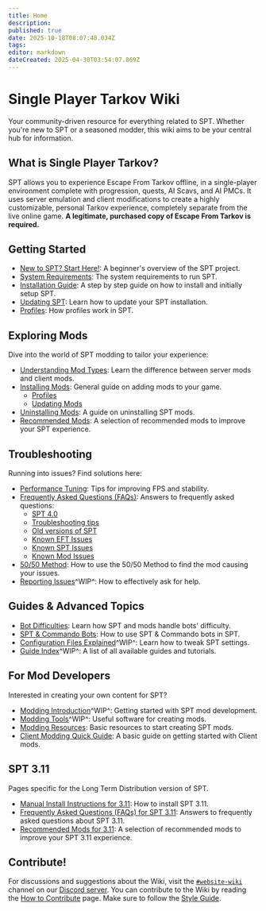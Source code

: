 ```yaml
---
title: Home
description: 
published: true
date: 2025-10-18T08:07:48.034Z
tags: 
editor: markdown
dateCreated: 2025-04-30T03:54:07.869Z
---
```


# Single Player Tarkov Wiki

Your community-driven resource for everything related to SPT. Whether you're new to SPT or a seasoned modder, this wiki aims to be your central hub for information.

## What is Single Player Tarkov?

SPT allows you to experience Escape From Tarkov offline, in a single-player environment complete with progression, quests, AI Scavs, and AI PMCs. It uses server emulation and client modifications to create a highly customizable, personal Tarkov experience, completely separate from the live online game. **A legitimate, purchased copy of Escape From Tarkov is required.**

## Getting Started

- [New to SPT? Start Here!](/Beginners_Guide): A beginner's overview of the SPT project.
- [System Requirements](/system-requirements): The system requirements to run SPT.
- [Installation Guide](/Installation_Guide): A step by step guide on how to install and initially setup SPT.
- [Updating SPT](/Updating_SPT): Learn how to update your SPT installation.
- [Profiles](/Profiles): How profiles work in SPT.
## Exploring Mods

Dive into the world of SPT modding to tailor your experience:

- [Understanding Mod Types](/Mod_Types): Learn the difference between server mods and client mods.
- [Installing Mods](/Installing_Mods): General guide on adding mods to your game.
  - [Profiles](https://wiki.sp-tarkov.com/Installing_Mods#profiles)
  - [Updating Mods](https://wiki.sp-tarkov.com/en/Installing_Mods#updating-mods)
- [Uninstalling Mods](/Uninstalling_Mods): A guide on uninstalling SPT mods.
- [Recommended Mods](/Recommended_Mods_40): A selection of recommended mods to improve your SPT experience.

## Troubleshooting

Running into issues? Find solutions here:

- [Performance Tuning](/Performance_Tuning): Tips for improving FPS and stability.
- [Frequently Asked Questions (FAQs)](/FAQs_40): Answers to frequently asked questions:
	- [SPT 4.0](https://wiki.sp-tarkov.com/en/FAQs_40#spt-40)
	- [Troubleshooting tips](https://wiki.sp-tarkov.com/en/FAQs_40#troubleshooting-tips)
	- [Old versions of SPT](https://wiki.sp-tarkov.com/en/FAQs_40#old-versions-of-spt)
	- [Known EFT Issues](/Known_EFT_Issues_40)
	- [Known SPT Issues](/Known_SPT_Issues_40)
	- [Known Mod Issues](/Known_Mod_Issues_40)
- [50/50 Method](/5050-method): How to use the 50/50 Method to find the mod causing your issues.
- [Reporting Issues](#)^WIP^: How to effectively ask for help.

## Guides & Advanced Topics

- [Bot Difficulties](/Bot_Difficulties): Learn how SPT and mods handle bots' difficulty.
- [SPT & Commando Bots](/SPT_and_Commando_Bots): How to use SPT & Commando bots in SPT.
- [Configuration Files Explained](#)^WIP^: Learn how to tweak SPT settings.
- [Guide Index](#)^WIP^: A list of all available guides and tutorials.

## For Mod Developers

Interested in creating your own content for SPT?

- [Modding Introduction](#)^WIP^: Getting started with SPT mod development.
- [Modding Tools](#)^WIP^: Useful software for creating mods.
- [Modding Resources](/Modding_Resources): Basic resources to start creating SPT mods.
- [Client Modding Quick Guide](/Client_Modding_Quick_Guide): A basic guide on getting started with Client mods.

## SPT 3.11

Pages specific for the Long Term Distribution version of SPT.

- [Manual Install Instructions for 3.11](/SPT_311/Manual-Installation-Instructions_311): How to install SPT 3.11.
- [Frequently Asked Questions (FAQs) for SPT 3.11](/SPT_311/FAQs_311): Answers to frequently asked questions about SPT 3.11.
- [Recommended Mods for 3.11](/SPT_311/Recommended_Mods_311): A selection of recommended mods to improve your SPT 3.11 experience.

## Contribute!

For discussions and suggestions about the Wiki, visit the [`#website-wiki`](https://discord.com/channels/875684761291599922/1426941224324960266) channel on our [Discord server](http://discord.sp-tarkov.com/).
You can contribute to the Wiki by reading the [How to Contribute](/how_to_contribute) page. Make sure to follow the [Style Guide](/Style_Guide).
